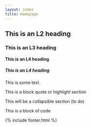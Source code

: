 ```yaml
---
layout: index
title: Homepage
---
```


## This is an L2 heading

### This is an L3 heading

#### This is an L4 heading

##### This is an L4 heading


This is some text. 


<div class="block-quote">
  <p>This is a block quote or highlight section</p>
</div>

<div class="collapsible">
  <p>This will be a collapsible section (to do)</p>
</div>

<div class="code-block">
  <p>This is a block of code</p>
</div>


{% include footer.html %}